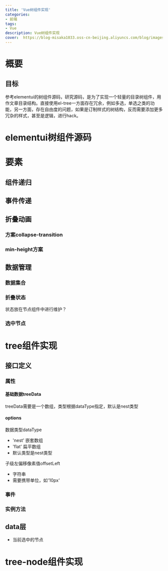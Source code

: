 ```yaml
---
title: 'Vue树组件实现'
categories:
- 前端 
tags: 
- Vue
description: Vue树组件实现
cover:  https://blog-misaka1033.oss-cn-beijing.aliyuncs.com/blog/images/7a9141ce8a0e9286cdfd0794fd566e0a7838482d.png@518w_1e_1c.webp
---
```


# 概要

## 目标

参考elementui的树组件源码，研究源码，是为了实现一个轻量的目录树组件，用作文章目录结构。直接使用el-tree一方面存在冗余，例如多选，单选之类的功能，另一方面，存在自由度的问题，如果是订制样式的树结构，反而需要添加更多冗杂的样式，甚至是逻辑，进行hack。

# elementui树组件源码

# 要素

## 组件递归

## 事件传递

## 折叠动画

### 方案collapse-transition

### min-height方案

## 数据管理

### 数据集合

### 折叠状态

状态放在节点组件中进行维护？

### 选中节点

# tree组件实现

## 接口定义

### 属性

#### 基础数据treeData

treeData需要是一个数组，类型根据dataType指定，默认是nest类型

#### options

数据类型dataType

* 'nest' 嵌套数组
* 'flat' 扁平数组
* 默认类型是nest类型




子级左偏移像素值offsetLeft

* 字符串
* 需要携带单位，如'10px'

### 事件

### 实例方法

## data层

* 当前选中的节点

# tree-node组件实现

